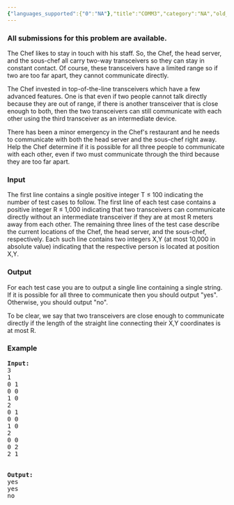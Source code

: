 ```yaml
---
{"languages_supported":{"0":"NA"},"title":"COMM3","category":"NA","old_version":true,"problem_code":"COMM3","tags":{"0":"NA"},"layout":"problem"}
---
```


<h3> All submissions for this problem are available. </h3><p>
The Chef likes to stay in touch with his staff. So, the Chef, the head server, and the sous-chef all carry two-way transceivers so they can stay in constant contact. Of course, these transceivers have a limited range so if two are too far apart, they cannot communicate directly.

</p><p>
The Chef invested in top-of-the-line transceivers which have a few advanced features. One is that even if two people cannot talk directly because they are out of range, if there is another transceiver that is close enough to both, then the two transceivers can still communicate with each other using the third transceiver as an intermediate device.

</p><p>
There has been a minor emergency in the Chef's restaurant
and he needs to communicate with both the head server and the sous-chef right away. Help the Chef determine if it is possible for all three people to communicate with each other, even if two must communicate through the third because they are too far apart.

<h3>Input</h3>
</p><p>
The first line contains a single positive integer T ≤ 100 indicating the number of test cases to follow. The first line of each test case contains a positive integer R ≤ 1,000 indicating that two transceivers can communicate directly without an intermediate transceiver if they are at most R meters away from each other. The remaining three lines of the test case describe the current locations of the Chef, the head server, and the sous-chef, respectively. Each such line contains two integers X,Y (at most 10,000 in absolute value) indicating that the respective person is located at position X,Y.

<h3>Output</h3>
</p><p>
For each test case you are to output a single line containing a single string. If it is possible for all three to communicate then you should output "yes". Otherwise, you should output "no".

</p><p>
To be clear, we say that two transceivers are close enough to communicate directly if the length of the straight line connecting their X,Y coordinates is at most R.

<h3>Example</h3>

<pre>
<b>Input:</b>
3
1
0 1
0 0
1 0
2
0 1
0 0
1 0
2
0 0
0 2
2 1


<b>Output:</b>
yes
yes
no
</pre></p>    
